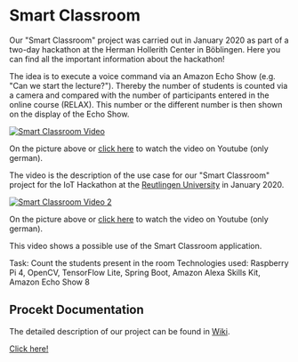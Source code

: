 # Smart Classroom 

Our "Smart Classroom" project was carried out in January 2020 as part of a two-day hackathon at the Herman Hollerith Center in Böblingen. Here you can find all the important information about the hackathon!

The idea is to execute a voice command via an Amazon Echo Show (e.g. "Can we start the lecture?"). Thereby the number of students is counted via a camera and compared with the number of participants entered in the online course (RELAX). This number or the different number is then shown on the display of the Echo Show.

[![Smart Classroom Video](/Bilder/1.%20Einleitung/mss-video.jpg)](https://www.youtube.com/watch?v=LWIsHo5xbl8 "Video auf Youtube abspielen")

On the picture above or [click here](https://www.youtube.com/watch?v=LWIsHo5xbl8) to watch the video on Youtube (only german).

The video is the description of the use case for our "Smart Classroom" project for the IoT Hackathon at the [Reutlingen University](https://inf.reutlingen-university.de) in January 2020.


[![Smart Classroom Video 2](/Bilder/1.%20Einleitung/rp-video.png)](https://www.youtube.com/watch?v=c-ecEOi3SvM "Video auf Youtube abspielen")

On the picture above or [click here](https://www.youtube.com/watch?v=c-ecEOi3SvM) to watch the video on Youtube (only german).

This video shows a possible use of the Smart Classroom application.

Task: Count the students present in the room
Technologies used: Raspberry Pi 4, OpenCV, TensorFlow Lite, Spring Boot, Amazon Alexa Skills Kit, Amazon Echo Show 8

## Procekt Documentation
The detailed description of our project can be found in [Wiki](../../wiki).

[Click here!](../../wiki)
